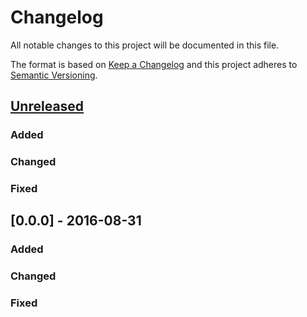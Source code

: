 # Changelog

All notable changes to this project will be documented in this file.

The format is based on [Keep a Changelog](http://keepachangelog.com/) 
and this project adheres to [Semantic Versioning](http://semver.org/).

## [Unreleased]
### Added
### Changed
### Fixed


## [0.0.0] - 2016-08-31
### Added
### Changed
### Fixed


[Unreleased]: https://gitlab.com/solidev/ng2datastore/tree/develop